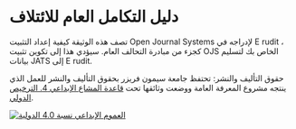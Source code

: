 # دليل التكامل العام للائتلاف

تصف هذه الوثيقة كيفية إعداد التثبيت <unk> Open Journal Systems<unk> لإدراجه في E<unk> rudit<unk> ، كجزء من مبادرة التحالف العام. سيؤدي هذا إلى تكوين تثبيت OJS الخاص بك لتسليم بيانات JATS إلى E<unk> rudit.

حقوق التأليف والنشر: تحتفظ جامعة سيمون فريزر بحقوق التأليف والنشر للعمل الذي ينتجه مشروع المعرفة العامة ووضعت وثائقها تحت [قاعدة المشاع الإبداعي 4. الترخيص الدولي](https://creativecommons.org/licenses/by/4.0/).

[![العموم الإبداعي نسبة 4.0 الدولية](https://licensebuttons.net/l/by/4.0/88x31.png)](https://creativecommons.org/licenses/by/4.0/)
